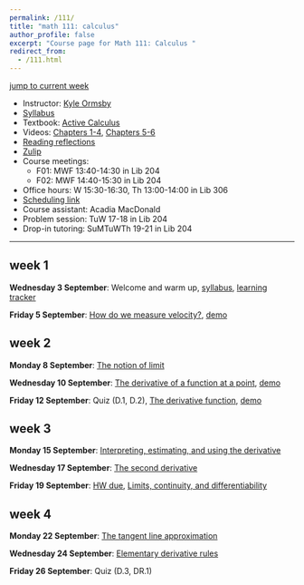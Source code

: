 ```yaml
---
permalink: /111/
title: "math 111: calculus"
author_profile: false
excerpt: "Course page for Math 111: Calculus "
redirect_from: 
  - /111.html
---
```


[jump to current week](#week-2)  

  - Instructor: [Kyle Ormsby](kyleormsby.github.io)
  - [Syllabus](/files/111fall25/111F01F02_syllabus.pdf)
  - Textbook: [Active Calculus](https://activecalculus.org/acs2e/)
  - Videos: [Chapters 1-4](https://www.youtube.com/playlist?list=PL9bIjQJDwfGuXQHuS5Jkmum_CFILoCZX-), [Chapters 5-6](https://www.youtube.com/playlist?list=PL9bIjQJDwfGtewW75Nw7PnGNSkfqwAm3v)
  - [Reading reflections](https://docs.google.com/forms/d/e/1FAIpQLSd96ciBCGuT8PwRP9BCgPyGX9RjLKlX3jA72CQhwt1rdRaRDg/viewform?usp=sharing&ouid=109824948403640299404)
  - [Zulip](https://math111f01f02-2025.zulipchat.com)
  - Course meetings:
    - F01: MWF 13:40-14:30 in Lib 204
    - F02: MWF 14:40-15:30 in Lib 204
  - Office hours: W 15:30-16:30, Th 13:00-14:00 in Lib 306
  - [Scheduling link](https://calendar.notion.so/meet/kyleormsby/office)
  - Course assistant: Acadia MacDonald
  - Problem session: TuW 17-18 in Lib 204
  - Drop-in tutoring: SuMTuWTh 19-21 in Lib 204

---

## week 1

**Wednesday 3 September**: Welcome and warm up, [syllabus](/files/111fall25/111F01F02_syllabus.pdf), [learning tracker](https://docs.google.com/spreadsheets/d/1kQJSsownvNRTJtnG168zJCUCUWCPNhpPiioZoSMIN_E/edit?usp=sharing)

**Friday 5 September**: [How do we measure velocity?](https://activecalculus.org/single2e/sec-1-1-vel.html), [demo](https://www.desmos.com/calculator/vahuvi4ht1)

## week 2

**Monday 8 September**: [The notion of limit](https://activecalculus.org/single2e/sec-1-2-lim.html)

**Wednesday 10 September**: [The derivative of a function at a point](https://activecalculus.org/single2e/sec-1-3-derivative-pt.html), [demo](https://www.desmos.com/calculator/pyqgmvhl5x)

**Friday 12 September**: Quiz (D.1, D.2), [The derivative function](https://activecalculus.org/single2e/sec-1-4-derivative-fxn.html), [demo](https://www.desmos.com/calculator/kmbntnx6xf)

## week 3

**Monday 15 September**: [Interpreting, estimating, and using the derivative](https://activecalculus.org/single2e/sec-1-5-units.html)

**Wednesday 17 September**: [The second derivative](https://activecalculus.org/single2e/sec-1-6-second-d.html)

**Friday 19 September**: [HW due](/files/111fall25/hw/week03.pdf), [Limits, continuity, and differentiability](https://activecalculus.org/single2e/sec-1-7-lim-cont-diff.html)

## week 4

**Monday 22 September**: [The tangent line approximation](https://activecalculus.org/single2e/sec-1-8-tan-line-approx.html)

**Wednesday 24 September**: [Elementary derivative rules](https://activecalculus.org/single2e/sec-2-1-elem-rules.html)

**Friday 26 September**: Quiz (D.3, DR.1)

<!--
## week 5

**Monday**:

**Wednesday**:

**Friday**:

## week 6

**Monday**:

**Wednesday**:

**Friday**:

## week 7

**Monday**:

**Wednesday**:

**Friday**:

## fall break

## week 8

**Monday**:

**Wednesday**:

**Friday**:

## week 9

**Monday**:

**Wednesday**:

**Friday**:

## week 10

**Monday**:

**Wednesday**:

**Friday**:

## week 11

**Monday**:

**Wednesday**:

**Friday**:

## week 12

**Monday**:

**Wednesday**:

**Friday**:

## week 13

**Monday**:

**Wednesday**:

**Friday**:

## week 14

**Monday**:

**Wednesday**:

**Friday**:
-->